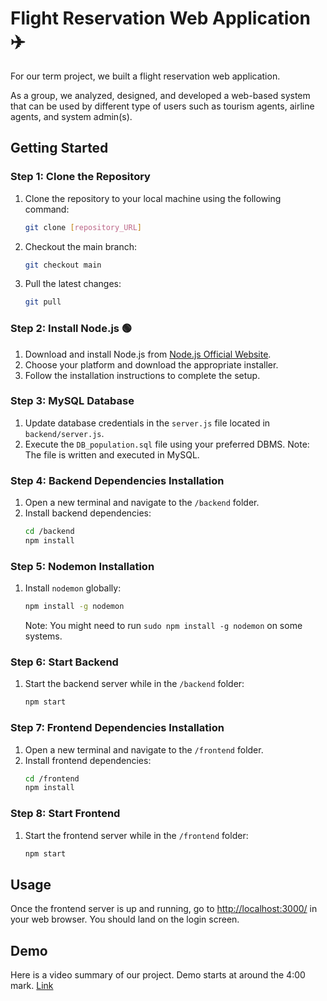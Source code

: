 # Flight Reservation Web Application ✈️

For our term project, we built a flight reservation web application. 

As a group, we analyzed, designed, and developed a web-based system that can be used
by different type of users such as tourism agents, airline agents, and system admin(s). 

## Getting Started

### Step 1: Clone the Repository
1. Clone the repository to your local machine using the following command:
    ```bash
    git clone [repository_URL]
    ```

2. Checkout the main branch:
    ```bash
    git checkout main
    ```

3. Pull the latest changes:
    ```bash
    git pull
    ```

### Step 2: Install Node.js 🟢
1. Download and install Node.js from [Node.js Official Website](https://nodejs.org/en/download/current).
2. Choose your platform and download the appropriate installer.
3. Follow the installation instructions to complete the setup.

### Step 3: MySQL Database
1. Update database credentials in the `server.js` file located in `backend/server.js`.
2. Execute the `DB_population.sql` file using your preferred DBMS. Note: The file is written and executed in MySQL.

### Step 4: Backend Dependencies Installation
1. Open a new terminal and navigate to the `/backend` folder.
2. Install backend dependencies:
    ```bash
    cd /backend
    npm install
    ```

### Step 5: Nodemon Installation
1. Install `nodemon` globally:
    ```bash
    npm install -g nodemon
    ```
   Note: You might need to run `sudo npm install -g nodemon` on some systems.

### Step 6: Start Backend
1. Start the backend server while in the `/backend` folder:
    ```bash
    npm start
    ```

### Step 7: Frontend Dependencies Installation
1. Open a new terminal and navigate to the `/frontend` folder.
2. Install frontend dependencies:
    ```bash
    cd /frontend
    npm install
    ```

### Step 8: Start Frontend
1. Start the frontend server while in the `/frontend` folder:
    ```bash
    npm start
    ```

## Usage
Once the frontend server is up and running, go to [http://localhost:3000/](http://localhost:3000/) in your web browser. You should land on the login screen.

## Demo
Here is a video summary of our project. Demo starts at around the 4:00 mark. [Link](https://www.youtube.com/watch?v=dXytqYPxevk)
